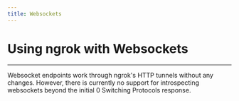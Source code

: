 ```yaml
---
title: Websockets
---
```


# Using ngrok with Websockets
------------

Websocket endpoints work through ngrok's HTTP tunnels without any changes. However, there is currently no support for introspecting websockets beyond the initial 0 Switching Protocols response.
